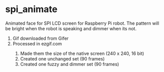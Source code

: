 # spi_animate
Animated face for SPI LCD screen for Raspberry Pi robot. The pattern will be bright when the robot is speaking and dimmer when its not.

<ol>
<li>Gif downloaded from Gifer</li>
<li>Processed in ezgif.com</li>
  <ol>
<li>Made them the size of the native screen (240 x 240, 16 bit)</li>
<li>Created one unchanged set (90 frames)</li>
<li>Created one fuzzy and dimmer set (90 frames)</li>
  </ol>
</ol>
